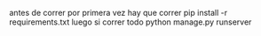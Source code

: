 
antes de correr por primera vez hay que correr 
pip install -r requirements.txt
luego si correr todo
python manage.py runserver
